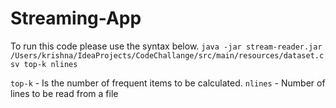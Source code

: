 # Streaming-App

To run this code please use the syntax below.
`java -jar stream-reader.jar /Users/krishna/IdeaProjects/CodeChallange/src/main/resources/dataset.csv top-k nlines`

`top-k` - Is the number of frequent items to be calculated.
`nlines` - Number of lines to be read from a file




